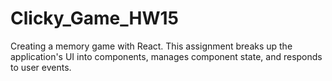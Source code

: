 # Clicky_Game_HW15
Creating a memory game with React. This assignment breaks up the application's UI into components, manages component state, and responds to user events.
